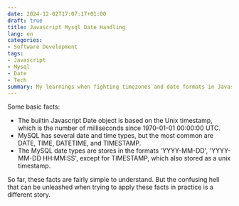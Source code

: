 ```yaml
---
date: 2024-12-02T17:07:17+01:00
draft: true
title: Javascript Mysql Date Handling
lang: en
categories:
- Software Development
tags:
- Javascript
- Mysql
- Date
- Tech
summary: My learnings when fighting timezones and date formats in Javascript and MySQL.
---
```


Some basic facts:

-   The builtin Javascript Date object is based on the Unix timestamp, which is the number of milliseconds since 1970-01-01 00:00:00 UTC.
-   MySQL has several date and time types, but the most common are DATE, TIME, DATETIME, and TIMESTAMP.
-   The MySQL date types are stores in the formats 'YYYY-MM-DD', 'YYYY-MM-DD HH:MM:SS', except for TIMESTAMP, which also stored as a unix timestamp.

So far, these facts are fairly simple to understand. But the confusing hell that can be unleashed when trying to apply these facts in practice is a different story.
